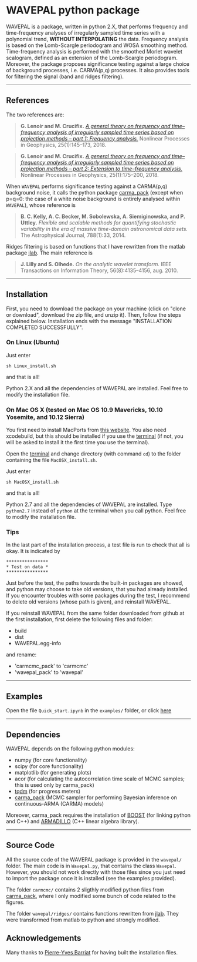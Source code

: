 # WAVEPAL python package

WAVEPAL is a package, written in python 2.X, that performs frequency and time-frequency analyses of irregularly sampled time series with a polynomial trend, **WITHOUT INTERPOLATING** the data. Frequency analysis is based on the Lomb-Scargle periodogram and WOSA smoothing method. Time-frequency analysis is performed with the smoothed Morlet wavelet scalogram, defined as an extension of the Lomb-Scargle periodogram. Moreover, the package proposes significance testing against a large choice of background processes, i.e. CARMA(p,q) processes. It also provides tools for filtering the signal (band and ridges filtering).

--------------

## References

The two references are:
> **G. Lenoir and M. Crucifix.** [*A general theory on frequency and time–frequency analysis of irregularly sampled time series based on projection methods – part 1: Frequency analysis.*](http://dx.doi.org/10.5194/npg-25-145-2018) Nonlinear Processes in Geophysics, 25(1):145–173, 2018.

> **G. Lenoir and M. Crucifix.** [*A general theory on frequency and time–frequency analysis of irregularly sampled time series based on projection methods – part 2: Extension to time–frequency analysis.*](http://dx.doi.org/10.5194/npg-25-175-2018) Nonlinear Processes in Geophysics, 25(1):175–200, 2018.

When `WAVEPAL` performs significance testing against a CARMA(p,q) background noise, it calls the python package [carma_pack](https://github.com/brandonckelly/carma_pack) (except when p=q=0: the case of a white noise background is entirely analysed within `WAVEPAL`), whose reference is
> **B. C. Kelly, A. C. Becker, M. Sobolewska, A. Siemiginowska, and P. Uttley.** *Flexible and scalable methods for quantifying stochastic variability in the era of massive time-domain astronomical data sets.* The Astrophysical Journal, 788(1):33, 2014.

Ridges filtering is based on functions that I have rewritten from the matlab package [jlab](https://github.com/jonathanlilly/jLab). The main reference is
> **J. Lilly and S. Olhede.** *On the analytic wavelet transform.* IEEE Transactions on Information Theory, 56(8):4135–4156, aug. 2010.

---------------

## Installation 

First, you need to download the package on your machine (click on "clone or download", download the zip file, and unzip it). Then, follow the steps explained below. Installation ends with the message "INSTALLATION COMPLETED SUCCESSFULLY".

### On Linux (Ubuntu)

Just enter
```
sh Linux_install.sh
```
and that is all!

Python 2.X and all the dependencies of WAVEPAL are installed. Feel free to modify the installation file. 

### On Mac OS X (tested on Mac OS 10.9 Mavericks, 10.10 Yosemite, and 10.12 Sierra)

You first need to install MacPorts from [this website](https://www.macports.org/install.php). You also need xcodebuild, but this should be installed if you use the [terminal](https://en.wikipedia.org/wiki/Terminal_(macOS)) (if not, you will be asked to install it the first time you use the terminal). 

Open the [terminal](https://en.wikipedia.org/wiki/Terminal_(macOS)) and change directory (with command `cd`) to the folder containing the file `MacOSX_install.sh`.

Just enter 
```
sh MacOSX_install.sh
```
and that is all!

Python 2.7 and all the dependencies of WAVEPAL are installed. Type `python2.7` instead of `python` at the terminal when you call python. Feel free to modify the installation file.

### Tips
In the last part of the installation process, a test file is run to check that all is okay. It is indicated by 
```
****************
* Test on data *
****************
```
Just before the test, the paths towards the built-in packages are showed, and python may choose to take old versions, that you had already installed. If you encounter troubles with some packages during the test, I recommend to delete old versions (whose path is given), and reinstall WAVEPAL.

If you reinstall WAVEPAL from the same folder downloaded from github at the first installation, first delete the following files and folder:
* build
* dist
* WAVEPAL.egg-info

and rename: 
* 'carmcmc_pack' to 'carmcmc'
* 'wavepal_pack' to 'wavepal'

------------

## Examples

Open the file `Quick_start.ipynb` in the `examples/` folder, or click [here](https://github.com/guillaumelenoir/WAVEPAL/blob/master/examples/Quick_start.ipynb)

---------------

## Dependencies

WAVEPAL depends on the following python modules:
* numpy      (for core functionality)
* scipy      (for core functionality)
* matplotlib (for generating plots)
* acor       (for calculating the autocorrelation time scale of MCMC samples; this is used only by carma_pack)
* [tqdm](https://pypi.python.org/pypi/tqdm) (for progress meters)
* [carma_pack](https://github.com/brandonckelly/carma_pack) (MCMC sampler for performing Bayesian inference on continuous-ARMA (CARMA) models) 

Moreover, carma_pack requires the installation of [BOOST](http://www.boost.org) (for linking python and C++) and [ARMADILLO](http://arma.sourceforge.net) (C++ linear algebra library).

--------------

## Source Code

All the source code of the WAVEPAL package is provided in the `wavepal/` folder. The main code is in `Wavepal.py`, that contains the class `Wavepal`. However, you should not work directly with those files since you just need to import the package once it is installed (see the examples provided). 

The folder `carmcmc/` contains 2 sligthly modified python files from [carma_pack](https://github.com/brandonckelly/carma_pack), where I only modified some bunch of code related to the figures. 

The folder `wavepal/ridges/` contains functions rewritten from [jlab](http://www.jmlilly.net/jmlsoft.html). They were transformed from matlab to python and strongly modified. 

## Acknowledgements

Many thanks to [Pierre-Yves Barriat](https://be.linkedin.com/in/pybarriat) for having built the installation files. 


